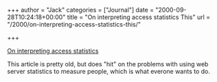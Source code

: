 +++
author = "Jack"
categories = ["Journal"]
date = "2000-09-28T10:24:18+00:00"
title = "On interpreting access statistics This"
url = "/2000/on-interpreting-access-statistics-this/"

+++

[On interpreting access statistics][1]

This article is pretty old, but does "hit" on the problems with using web server statistics to measure people, which is what everone wants to do.

 [1]: http://web.archive.org/web/20010410070958/http://www.cranfield.ac.uk:80/docs/stats/